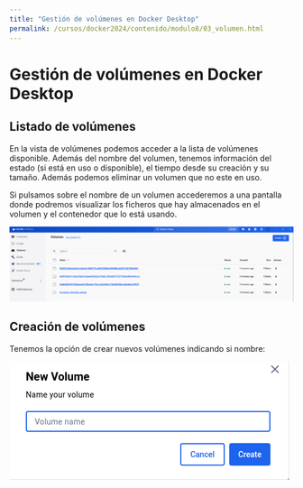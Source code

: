 ```yaml
---
title: "Gestión de volúmenes en Docker Desktop"
permalink: /cursos/docker2024/contenido/modulo8/03_volumen.html
---
```

# Gestión de volúmenes en Docker Desktop

## Listado de volúmenes

En la vista de volúmenes podemos acceder a la lista de volúmenes disponible. Además del nombre del volumen, tenemos información del estado (si está en uso o disponible), el tiempo desde su creación y su tamaño. Además podemos eliminar un volumen que no este en uso.

Si pulsamos sobre el nombre de un volumen accederemos a una pantalla donde podremos visualizar los ficheros que hay almacenados en el volumen y el contenedor que lo está usando.

![volumen](img/volumen1.png)

## Creación de volúmenes

Tenemos la opción de crear nuevos volúmenes indicando si nombre:

![volumen](img/volumen2.png)